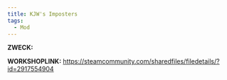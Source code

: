 ```yaml
---
title: KJW's Imposters
tags:
  - Mod
---
```

**ZWECK:** 

**WORKSHOPLINK:** https://steamcommunity.com/sharedfiles/filedetails/?id=2917554904
 <script src="https://www.steamwidgets.net/api/resource/query?type=js&module=workshop&version=v1"></script>
<steam-workshop itemid="2917554904"></steam-workshop>